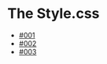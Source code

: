 # The Style.css

- [#001](https://wicked-pizza.github.io/the-style-css/001/index.html)
- [#002](https://wicked-pizza.github.io/the-style-css/002/index.html)
- [#003](https://wicked-pizza.github.io/the-style-css/003/index.html)
